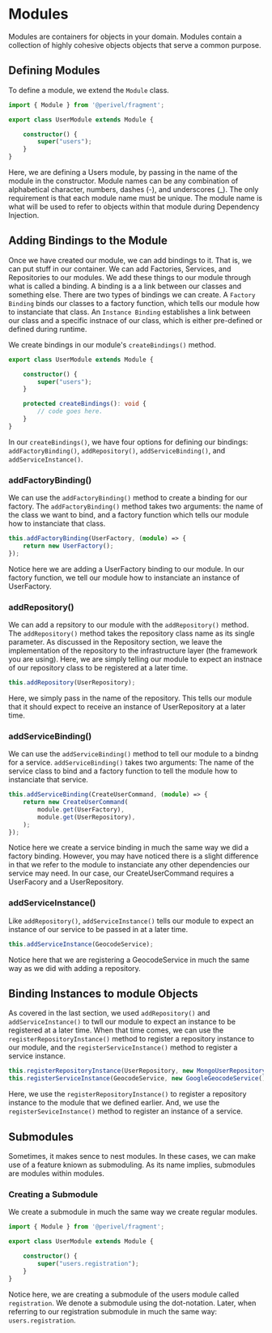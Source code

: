 # Modules
Modules are containers for objects in your domain. Modules contain a collection of highly cohesive objects objects that serve a common purpose.

## Defining Modules
To define a module, we extend the `Module` class.
```ts
import { Module } from '@perivel/fragment';

export class UserModule extends Module {

    constructor() {
        super("users");
    }
}
```
Here, we are defining a Users module, by passing in the name of the module in the constructor. Module names can be any combination of alphabetical character, numbers, dashes (-), and underscores (_). The only requirement is that each module name must be unique. The module name is what will be used to refer to objects within that module during Dependency Injection.

## Adding Bindings to the Module
Once we have created our module, we can add bindings to it. That is, we can put stuff in our container. We can add Factories, Services, and Repositories to our modules. We add these things to our module through what is called a binding. A binding is a a link between our classes and something else. There are two types of bindings we can create. A `Factory Binding` binds our classes to a factory function, which tells our module how to instanciate that class. An `Instance Binding` establishes a link between our class and a specific instnace of our class, which is either pre-defined or defined during runtime.

We create bindings in our module's `createBindings()` method.
```ts
export class UserModule extends Module {

    constructor() {
        super("users");
    }

    protected createBindings(): void {
        // code goes here.
    }
}
```
In our `createBindings()`, we have four options for defining our bindings: `addFactoryBinding()`, `addRepository()`, `addServiceBinding()`, and `addServiceInstance()`.

### addFactoryBinding()
We can use the `addFactoryBinding()` method to create a binding for our factory. The `addFactoryBinding()` method takes two arguments: the name of the class we want to bind, and a factory function which tells our module how to instanciate that class. 

```ts
this.addFactoryBinding(UserFactory, (module) => {
    return new UserFactory();
});
```
Notice here we are adding a UserFactory binding to our module. In our factory function, we tell our module how to instanciate an instance of UserFactory.

### addRepository()
We can add a repsitory to our module with the `addRepository()` method. The `addRepository()` method takes the repository class name as its single parameter. As discussed in the Repository section, we leave the implementation of the repository to the infrastructure layer (the framework you are using). Here, we are simply telling our module to expect an instnace of our repository class to be registered at a later time.

```ts
this.addRepository(UserRepository);
```
Here, we simply pass in the name of the repository. This tells our module that it should expect to receive an instance of UserRepository at a later time.

### addServiceBinding()
We can use the `addServiceBinding()` method to tell our module to a bindng for a service. `addServiceBinding()` takes two arguments: The name of the service class to bind and a factory function to tell the module how to instanciate that service.

```ts
this.addServiceBinding(CreateUserCommand, (module) => {
    return new CreateUserCommand(
        module.get(UserFactory),
        module.get(UserRepository),
    );
});
```
Notice here we create a service binding in much the same way we did a factory binding. However, you may have noticed there is a slight difference in that we refer to the module to instanciate any other dependencies our service may need. In our case, our CreateUserCommand requires a UserFacory and a UserRepository.

### addServiceInstance()
Like `addRepository()`, `addServiceInstance()` tells our module to expect an instance of our service to be passed in at a later time. 

```ts
this.addServiceInstance(GeocodeService);
```
Notice here that we are registering a GeocodeService in much the same way as we did with adding a repository.

## Binding Instances to module Objects
As covered in the last section, we used `addRepository()` and `addServiceInstance()` to twll our module to expect an instance to be registered at a later time. When that time comes, we can use the `registerRepositoryInstance()` method to register a repository instance to our module, and the `registerServiceInstance()` method to register a service instance.

```ts
this.registerRepositoryInstance(UserRepository, new MongoUserRepository());
this.registerServiceInstance(GeocodeService, new GoogleGeocodeService());
```
Here, we use the `registerRepositoryInstance()` to register a repository instance to the module that we defined earlier. And, we use the `registerSeviceInstance()` method to register an instance of a service.

## Submodules
Sometimes, it makes sence to nest modules. In these cases, we can make use of a feature kniown as submoduling. As its name implies, submodules are modules within modules.

### Creating a Submodule
We create a submodule in much the same way we create regular modules.
```ts
import { Module } from '@perivel/fragment';

export class UserModule extends Module {

    constructor() {
        super("users.registration");
    }
}
```
Notice here, we are creating a submodule of the users module called `registration`. We denote a submodule using the dot-notation. Later, when referring to our registration submodule in much the same way: `users.registration`.